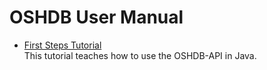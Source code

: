 # OSHDB User Manual

* [First Steps Tutorial](first-steps/README.md)<br>
  This tutorial teaches how to use the OSHDB-API in Java.
  

